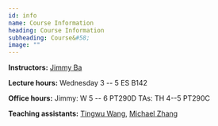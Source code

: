 ```yaml
---
id: info
name: Course Information
heading: Course Information
subheading: Course&#58; 
image: ""
---
```


**Instructors:**  [Jimmy Ba](http://jimmylba.github.com)

**Lecture hours:** Wednesday 3 -- 5 ES B142 

**Office hours:** Jimmy: W 5 -- 6 PT290D TAs: TH 4--5 PT290C

**Teaching assistants:** [Tingwu Wang](http://www.cs.toronto.edu/~tingwuwang/), [Michael Zhang](https://michaelrzhang.github.io/)


